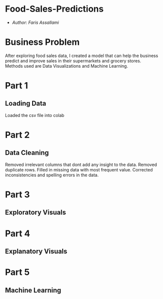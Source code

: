 # Food-Sales-Predictions
- *Author: Faris Assallami*
#  Business Problem

After exploring food sales data, I created a model that can help the business predict and improve sales in their supermarkets and grocery stores.  Methods used are Data Visualizations and Machine Learning.


#  Part 1
## Loading Data
Loaded the csv file into colab

# Part 2
## Data Cleaning
Removed irrelevant columns that dont add any insight to the data.  Removed duplicate rows.  Filled in missing data with most frequent value.  Corrected inconsistencies and spelling errors in the data.

# Part 3
## Exploratory Visuals

# Part 4
## Explanatory Visuals

# Part 5
## Machine Learning
